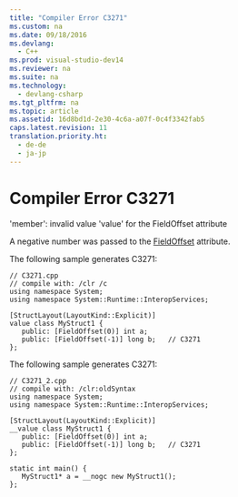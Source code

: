 ```yaml
---
title: "Compiler Error C3271"
ms.custom: na
ms.date: 09/18/2016
ms.devlang: 
  - C++
ms.prod: visual-studio-dev14
ms.reviewer: na
ms.suite: na
ms.technology: 
  - devlang-csharp
ms.tgt_pltfrm: na
ms.topic: article
ms.assetid: 16d8bd1d-2e30-4c6a-a07f-0c4f3342fab5
caps.latest.revision: 11
translation.priority.ht: 
  - de-de
  - ja-jp
---
```

# Compiler Error C3271
'member': invalid value 'value' for the FieldOffset attribute  
  
 A negative number was passed to the [FieldOffset](frlrfSystemRuntimeInteropServicesFieldOffsetAttributeClassTopic) attribute.  
  
 The following sample generates C3271:  
  
```  
// C3271.cpp  
// compile with: /clr /c  
using namespace System;  
using namespace System::Runtime::InteropServices;  
  
[StructLayout(LayoutKind::Explicit)]  
value class MyStruct1 {  
   public: [FieldOffset(0)] int a;  
   public: [FieldOffset(-1)] long b;   // C3271  
};  
```  
  
 The following sample generates C3271:  
  
```  
// C3271_2.cpp  
// compile with: /clr:oldSyntax  
using namespace System;  
using namespace System::Runtime::InteropServices;  
  
[StructLayout(LayoutKind::Explicit)]  
__value class MyStruct1 {  
   public: [FieldOffset(0)] int a;  
   public: [FieldOffset(-1)] long b;   // C3271  
};  
  
static int main() {  
   MyStruct1* a = __nogc new MyStruct1();  
};  
```
